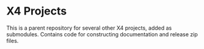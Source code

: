 # X4 Projects
This is a parent repository for several other X4 projects, added as submodules.  Contains code for constructing documentation and release zip files.
